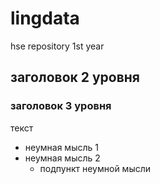 # lingdata
hse repository 1st year
## заголовок 2 уровня
### заголовок 3 уровня
текст
* неумная мысль 1
* неумная мысль 2
  * подпункт неумной мысли
